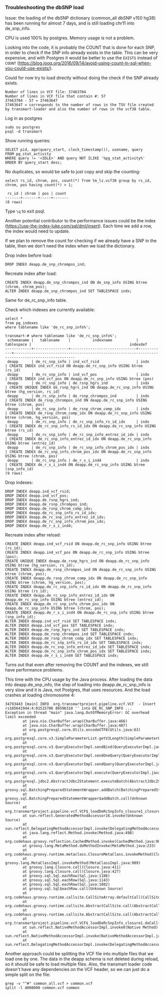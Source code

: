 ### Troubleshooting the dbSNP load

Issue: the loading of the dbSNP dictionary (common_all dbSNP v150 hg38) has been running for almost 7 days, and is still loading chr11 into de_snp_info.

CPU is used 100% by postgres. Memory usage is not a problem. 

Looking into the code, it is probably the COUNT that is done for each SNP, in order to check if the SNP info already exists in the table. 
This can be very expensive, and with Postgres it would be better to use the `EXISTS` instead of `COUNT` (https://blog.jooq.org/2016/09/14/avoid-using-count-in-sql-when-you-could-use-exists/).

Could for now try to load directly without doing the check if the SNP already exists. 

```
Number of lines in VCF file: 37463704
Number of lines in VCF file that contain #: 57
37463704 - 57 = 37463647
37463647 = corresponds to the number of rows in the TSV file created by transmart-loader and also the number of rows in the vcf38 table.  
```

Log in as postgres

```
sudo su postgres
psql -d transmart
```

Show running queries:

```
SELECT pid, age(query_start, clock_timestamp()), usename, query 
FROM pg_stat_activity 
WHERE query != '<IDLE>' AND query NOT ILIKE '%pg_stat_activity%' 
ORDER BY query_start desc;
```

No duplicates, so would be safe to just copy and skip the counting:

```
select rs_id, chrom, pos, count(*) from tm_lz.vcf38 group by rs_id, chrom, pos having count(*) > 1;

 rs_id | chrom | pos | count
-------+-------+-----+-------
(0 rows)

```

Type `\q` to exit psql.

Another potential contributor to the performance issues could be the index (https://use-the-index-luke.com/sql/dml/insert). Each time we add a row, the index would need to update. 

If we plan to remove the count for checking if we already have a SNP in the table, then we don't need the index when we load the dictionary. 

Drop index before load:

```
DROP INDEX deapp.de_snp_chrompos_ind;
```

Recreate index after load:

```
CREATE INDEX deapp.de_snp_chrompos_ind ON de_snp_info USING btree (chrom, chrom_pos);
ALTER INDEX deapp.de_snp_chrompos_ind SET TABLESPACE indx;
```

Same for de_rc_snp_info table.

Check which indexes are currently available:
```
select *
from pg_indexes
where tablename like 'de_rc_snp_info%';

transmart-# where tablename like 'de_rc_snp_info%';
 schemaname |   tablename    |          indexname           | tablespace |                                             indexdef
------------+----------------+------------------------------+------------+--------------------------------------------------------------------------------------------------
 deapp      | de_rc_snp_info | ind_vcf_rsid                 | indx       | CREATE INDEX ind_vcf_rsid ON deapp.de_rc_snp_info USING btree (rs_id)
 deapp      | de_rc_snp_info | ind_vcf_pos                  | indx       | CREATE INDEX ind_vcf_pos ON deapp.de_rc_snp_info USING btree (pos)
 deapp      | de_rc_snp_info | de_rsnp_hgrs_ind             | indx       | CREATE UNIQUE INDEX de_rsnp_hgrs_ind ON deapp.de_rc_snp_info USING btree (hg_version, rs_id)
 deapp      | de_rc_snp_info | de_rsnp_chrompos_ind         | indx       | CREATE INDEX de_rsnp_chrompos_ind ON deapp.de_rc_snp_info USING btree (chrom, pos)
 deapp      | de_rc_snp_info | de_rsnp_chrom_comp_idx       | indx       | CREATE INDEX de_rsnp_chrom_comp_idx ON deapp.de_rc_snp_info USING btree (chrom, hg_version, pos)
 deapp      | de_rc_snp_info | de_rc_snp_info_rs_id_idx     | indx       | CREATE INDEX de_rc_snp_info_rs_id_idx ON deapp.de_rc_snp_info USING btree (rs_id)
 deapp      | de_rc_snp_info | de_rc_snp_info_entrez_id_idx | indx       | CREATE INDEX de_rc_snp_info_entrez_id_idx ON deapp.de_rc_snp_info USING btree (entrez_id)
 deapp      | de_rc_snp_info | de_rc_snp_info_chrom_pos_idx | indx       | CREATE INDEX de_rc_snp_info_chrom_pos_idx ON deapp.de_rc_snp_info USING btree (chrom, pos)
 deapp      | de_rc_snp_info | de_r_s_i_ind4                | indx       | CREATE INDEX de_r_s_i_ind4 ON deapp.de_rc_snp_info USING btree (snp_info_id)
(9 rows)

```

Drop indexes:

```
DROP INDEX deapp.ind_vcf_rsid;
DROP INDEX deapp.ind_vcf_pos;
DROP INDEX deapp.de_rsnp_hgrs_ind;
DROP INDEX deapp.de_rsnp_chrompos_ind;
DROP INDEX deapp.de_rsnp_chrom_comp_idx;
DROP INDEX deapp.de_rc_snp_info_rs_id_idx;
DROP INDEX deapp.de_rc_snp_info_entrez_id_idx;
DROP INDEX deapp.de_rc_snp_info_chrom_pos_idx;
DROP INDEX deapp.de_r_s_i_ind4;
```

Recreate index after reload:

```
CREATE INDEX deapp.ind_vcf_rsid ON deapp.de_rc_snp_info USING btree (rs_id);
CREATE INDEX deapp.ind_vcf_pos ON deapp.de_rc_snp_info USING btree (pos);
CREATE UNIQUE INDEX deapp.de_rsnp_hgrs_ind ON deapp.de_rc_snp_info USING btree (hg_version, rs_id);
CREATE INDEX deapp.de_rsnp_chrompos_ind ON deapp.de_rc_snp_info USING btree (chrom, pos);
CREATE INDEX deapp.de_rsnp_chrom_comp_idx ON deapp.de_rc_snp_info USING btree (chrom, hg_version, pos);
CREATE INDEX deapp.de_rc_snp_info_rs_id_idx ON deapp.de_rc_snp_info USING btree (rs_id);
CREATE INDEX deapp.de_rc_snp_info_entrez_id_idx ON deapp.de_rc_snp_info USING btree (entrez_id);
CREATE INDEX deapp.de_rc_snp_info_chrom_pos_idx ON deapp.de_rc_snp_info USING btree (chrom, pos);
CREATE INDEX deapp.de_r_s_i_ind4 ON deapp.de_rc_snp_info USING btree (snp_info_id);
ALTER INDEX deapp.ind_vcf_rsid SET TABLESPACE indx;
ALTER INDEX deapp.ind_vcf_pos SET TABLESPACE indx;
ALTER INDEX deapp.de_rsnp_hgrs_ind SET TABLESPACE indx;
ALTER INDEX deapp.de_rsnp_chrompos_ind SET TABLESPACE indx;
ALTER INDEX deapp.de_rsnp_chrom_comp_idx SET TABLESPACE indx;
ALTER INDEX deapp.de_rc_snp_info_rs_id_idx SET TABLESPACE indx;
ALTER INDEX deapp.de_rc_snp_info_entrez_id_idx SET TABLESPACE indx;
ALTER INDEX deapp.de_rc_snp_info_chrom_pos_idx SET TABLESPACE indx;
ALTER INDEX deapp.de_r_s_i_ind4 SET TABLESPACE indx;
```

Turns out that even after removing the COUNT and the indexes, we still have performance problems.

This time with the CPU usage by the Java process. After loading the data into deapp.de_snp_info, the step of loading into deapp.de_rc_snp_info is very slow and it is Java, not Postgres, that uses resources. And the load crashes at loading chromosome 4:

```
34793443 [main] INFO  org.transmartproject.pipeline.vcf.VCF  - Insert rs185641944:4:81515706 88596310 '' into DE_RC_SNP_INFO ...
Exception in thread "main" java.lang.OutOfMemoryError: GC overhead limit exceeded
        at java.nio.CharBuffer.wrap(CharBuffer.java:466)
        at java.nio.CharBuffer.wrap(CharBuffer.java:487)
        at org.postgresql.core.Utils.encodeUTF8(Utils.java:63)
        at org.postgresql.core.v3.SimpleParameterList.getV3Length(SimpleParameterList.java:307)
        at org.postgresql.core.v3.QueryExecutorImpl.sendBind(QueryExecutorImpl.java:1277)
        at org.postgresql.core.v3.QueryExecutorImpl.sendOneQuery(QueryExecutorImpl.java:1581)
        at org.postgresql.core.v3.QueryExecutorImpl.sendQuery(QueryExecutorImpl.java:1096)
        at org.postgresql.core.v3.QueryExecutorImpl.execute(QueryExecutorImpl.java:396)
        at org.postgresql.jdbc2.AbstractJdbc2Statement.executeBatch(AbstractJdbc2Statement.java:2893)
        at groovy.sql.BatchingPreparedStatementWrapper.addBatch(BatchingPreparedStatementWrapper.java:62)
        at groovy.sql.BatchingPreparedStatementWrapper$addBatch.call(Unknown Source)
        at org.transmartproject.pipeline.vcf.VCF$_loadDeRcSnpInfo_closure1_closure15.doCall(VCF.groovy:169)
        at sun.reflect.GeneratedMethodAccessor16.invoke(Unknown Source)
        at sun.reflect.DelegatingMethodAccessorImpl.invoke(DelegatingMethodAccessorImpl.java:43)
        at java.lang.reflect.Method.invoke(Method.java:498)
        at org.codehaus.groovy.reflection.CachedMethod.invoke(CachedMethod.java:90)
        at groovy.lang.MetaMethod.doMethodInvoke(MetaMethod.java:233)
        at org.codehaus.groovy.runtime.metaclass.ClosureMetaClass.invokeMethod(ClosureMetaClass.java:272)
        at groovy.lang.MetaClassImpl.invokeMethod(MetaClassImpl.java:909)
        at groovy.lang.Closure.call(Closure.java:411)
        at groovy.lang.Closure.call(Closure.java:427)
        at groovy.sql.Sql.eachRow(Sql.java:1186)
        at groovy.sql.Sql.eachRow(Sql.java:1143)
        at groovy.sql.Sql.eachRow(Sql.java:1082)
        at groovy.sql.Sql$eachRow.call(Unknown Source)
        at org.codehaus.groovy.runtime.callsite.CallSiteArray.defaultCall(CallSiteArray.java:45)
        at org.codehaus.groovy.runtime.callsite.AbstractCallSite.call(AbstractCallSite.java:108)
        at org.codehaus.groovy.runtime.callsite.AbstractCallSite.call(AbstractCallSite.java:120)
        at org.transmartproject.pipeline.vcf.VCF$_loadDeRcSnpInfo_closure1.doCall(VCF.groovy:157)
        at sun.reflect.NativeMethodAccessorImpl.invoke0(Native Method)
        at sun.reflect.NativeMethodAccessorImpl.invoke(NativeMethodAccessorImpl.java:62)
        at sun.reflect.DelegatingMethodAccessorImpl.invoke(DelegatingMethodAccessorImpl.java:43)
```

Another approach could be splitting the VCF file into multiple files that we load one by one. The data in the deapp schema is not deleted during reload, so it should be safe to load multiple files. Also, the transmart loader code doesn't have any dependencies on the VCF header, so we can just do a simple split on the file:

```
grep -v "^#" common_all.vcf > common.vcf
split -l 4000000 common.vcf common
```
